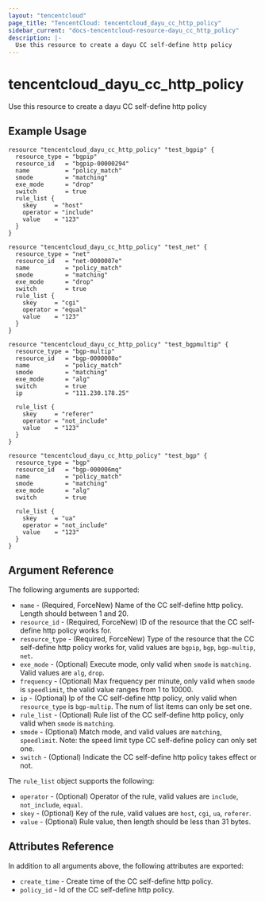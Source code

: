 ```yaml
---
layout: "tencentcloud"
page_title: "TencentCloud: tencentcloud_dayu_cc_http_policy"
sidebar_current: "docs-tencentcloud-resource-dayu_cc_http_policy"
description: |-
  Use this resource to create a dayu CC self-define http policy
---
```


# tencentcloud_dayu_cc_http_policy

Use this resource to create a dayu CC self-define http policy

## Example Usage

```hcl
resource "tencentcloud_dayu_cc_http_policy" "test_bgpip" {
  resource_type = "bgpip"
  resource_id   = "bgpip-00000294"
  name          = "policy_match"
  smode         = "matching"
  exe_mode      = "drop"
  switch        = true
  rule_list {
    skey     = "host"
    operator = "include"
    value    = "123"
  }
}

resource "tencentcloud_dayu_cc_http_policy" "test_net" {
  resource_type = "net"
  resource_id   = "net-0000007e"
  name          = "policy_match"
  smode         = "matching"
  exe_mode      = "drop"
  switch        = true
  rule_list {
    skey     = "cgi"
    operator = "equal"
    value    = "123"
  }
}

resource "tencentcloud_dayu_cc_http_policy" "test_bgpmultip" {
  resource_type = "bgp-multip"
  resource_id   = "bgp-0000008o"
  name          = "policy_match"
  smode         = "matching"
  exe_mode      = "alg"
  switch        = true
  ip            = "111.230.178.25"

  rule_list {
    skey     = "referer"
    operator = "not_include"
    value    = "123"
  }
}

resource "tencentcloud_dayu_cc_http_policy" "test_bgp" {
  resource_type = "bgp"
  resource_id   = "bgp-000006mq"
  name          = "policy_match"
  smode         = "matching"
  exe_mode      = "alg"
  switch        = true

  rule_list {
    skey     = "ua"
    operator = "not_include"
    value    = "123"
  }
}
```

## Argument Reference

The following arguments are supported:

* `name` - (Required, ForceNew) Name of the CC self-define http policy. Length should between 1 and 20.
* `resource_id` - (Required, ForceNew) ID of the resource that the CC self-define http policy works for.
* `resource_type` - (Required, ForceNew) Type of the resource that the CC self-define http policy works for, valid values are `bgpip`, `bgp`, `bgp-multip`, `net`.
* `exe_mode` - (Optional) Execute mode, only valid when `smode` is `matching`. Valid values are `alg`, `drop`.
* `frequency` - (Optional) Max frequency per minute, only valid when `smode` is `speedlimit`, the valid value ranges from 1 to 10000.
* `ip` - (Optional) Ip of the CC self-define http policy, only valid when `resource_type` is `bgp-multip`. The num of list items can only be set one.
* `rule_list` - (Optional) Rule list of the CC self-define http policy,  only valid when `smode` is `matching`.
* `smode` - (Optional) Match mode, and valid values are `matching`, `speedlimit`. Note: the speed limit type CC self-define policy can only set one.
* `switch` - (Optional) Indicate the CC self-define http policy takes effect or not.

The `rule_list` object supports the following:

* `operator` - (Optional) Operator of the rule, valid values are `include`, `not_include`, `equal`.
* `skey` - (Optional) Key of the rule, valid values are `host`, `cgi`, `ua`, `referer`.
* `value` - (Optional) Rule value, then length should be less than 31 bytes.

## Attributes Reference

In addition to all arguments above, the following attributes are exported:

* `create_time` - Create time of the CC self-define http policy.
* `policy_id` - Id of the CC self-define http policy.


